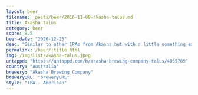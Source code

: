 ```yaml
---
layout: beer
filename: _posts/beer/2016-11-09-akasha-talus.md
title: Akasha talus
category: beer
score: 8.5
beer-date: "2020-12-25"
desc: "Similar to other IPAs from Akasha but with a little something extra that I can’t pick. Whatever it is, it’s delicious"
permalink: /beer/:title.html
img: /img/list/akasha-talus.jpeg
untappd: "https://untappd.com/b/akasha-brewing-company-talus/4055769"
country: "Australia"
brewery: "Akasha Brewing Company"
breweryURL: "breweryURL"
style: "IPA - American"
---
```


